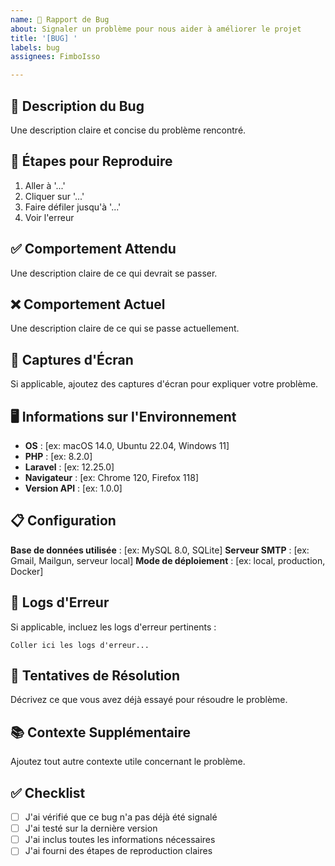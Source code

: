 ```yaml
---
name: 🐛 Rapport de Bug
about: Signaler un problème pour nous aider à améliorer le projet
title: '[BUG] '
labels: bug
assignees: FimboIsso

---
```


## 🐛 Description du Bug

Une description claire et concise du problème rencontré.

## 🔄 Étapes pour Reproduire

1. Aller à '...'
2. Cliquer sur '...'
3. Faire défiler jusqu'à '...'
4. Voir l'erreur

## ✅ Comportement Attendu

Une description claire de ce qui devrait se passer.

## ❌ Comportement Actuel

Une description claire de ce qui se passe actuellement.

## 📸 Captures d'Écran

Si applicable, ajoutez des captures d'écran pour expliquer votre problème.

## 🖥️ Informations sur l'Environnement

- **OS** : [ex: macOS 14.0, Ubuntu 22.04, Windows 11]
- **PHP** : [ex: 8.2.0]
- **Laravel** : [ex: 12.25.0]
- **Navigateur** : [ex: Chrome 120, Firefox 118]
- **Version API** : [ex: 1.0.0]

## 📋 Configuration

**Base de données utilisée** : [ex: MySQL 8.0, SQLite]
**Serveur SMTP** : [ex: Gmail, Mailgun, serveur local]
**Mode de déploiement** : [ex: local, production, Docker]

## 📝 Logs d'Erreur

Si applicable, incluez les logs d'erreur pertinents :

```
Coller ici les logs d'erreur...
```

## 🔧 Tentatives de Résolution

Décrivez ce que vous avez déjà essayé pour résoudre le problème.

## 📚 Contexte Supplémentaire

Ajoutez tout autre contexte utile concernant le problème.

## ✅ Checklist

- [ ] J'ai vérifié que ce bug n'a pas déjà été signalé
- [ ] J'ai testé sur la dernière version
- [ ] J'ai inclus toutes les informations nécessaires
- [ ] J'ai fourni des étapes de reproduction claires
